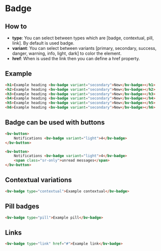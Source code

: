 <h1>Badge</h1>

<h2>How to</h2>

<ul>
    <li><strong>type</strong>: You can select between types which are [badge, contextual, pill, link]. By default is used badge.</il>
    <li><strong>variant</strong>: You can select between variants [primary, secondary, success, danger, warning, info, light, dark] to color the element. </li>
    <li><strong>href</strong>: When is used the link then you can define a href property.</li>
</ul>

<h2>Example</h2>

```html
<h1>Example heading <bv-badge variant="secondary">New</bv-badge></h1>
<h2>Example heading <bv-badge variant="secondary">New</bv-badge></h2>
<h3>Example heading <bv-badge variant="secondary">New</bv-badge></h3>
<h4>Example heading <bv-badge variant="secondary">New</bv-badge></h4>
<h5>Example heading <bv-badge variant="secondary">New</bv-badge></h5>
<h6>Example heading <bv-badge variant="secondary">New</bv-badge></h6>
```

<h2>Badge can be used with buttons</h2>

```html
<bv-button>
    Notifications <bv-badge variant="light">4</bv-badge>
</bv-button>
```

```html
<bv-button>
    Notifications <bv-badge variant="light">4</bv-badge>
    <span class="sr-only">unread messages</span>
</bv-button>
```

<h2>Contextual variations</h2>

```html
<bv-badge type="contextual">Example contextual</bv-badge>
```

<h2>Pill badges</h2>

```html
<bv-badge type="pill">Example pill</bv-badge>
```

<h2>Links</h2>

```html
<bv-badge type="link" href="#">Example link</bv-badge>
```







